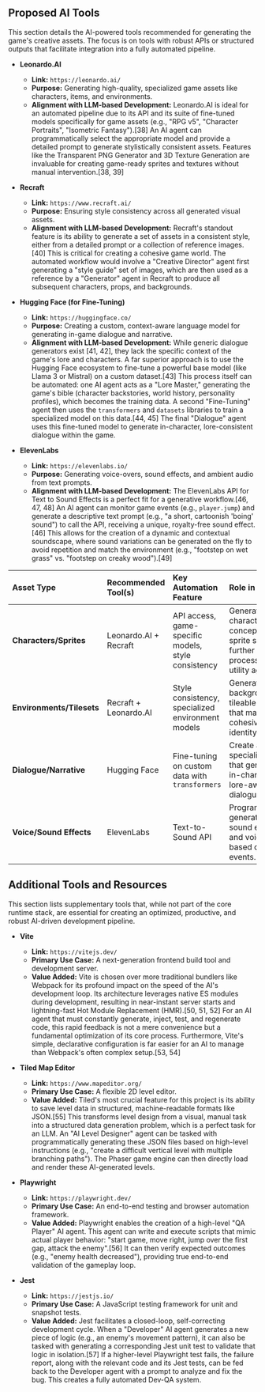 ## Proposed AI Tools

This section details the AI-powered tools recommended for generating the game's creative assets. The focus is on tools with robust APIs or structured outputs that facilitate integration into a fully automated pipeline.

*   **Leonardo.AI**
    *   **Link:** `https://leonardo.ai/`
    *   **Purpose:** Generating high-quality, specialized game assets like characters, items, and environments.
    *   **Alignment with LLM-based Development:** Leonardo.AI is ideal for an automated pipeline due to its API and its suite of fine-tuned models specifically for game assets (e.g., "RPG v5", "Character Portraits", "Isometric Fantasy").[38] An AI agent can programmatically select the appropriate model and provide a detailed prompt to generate stylistically consistent assets. Features like the Transparent PNG Generator and 3D Texture Generation are invaluable for creating game-ready sprites and textures without manual intervention.[38, 39]

*   **Recraft**
    *   **Link:** `https://www.recraft.ai/`
    *   **Purpose:** Ensuring style consistency across all generated visual assets.
    *   **Alignment with LLM-based Development:** Recraft's standout feature is its ability to generate a set of assets in a consistent style, either from a detailed prompt or a collection of reference images.[40] This is critical for creating a cohesive game world. The automated workflow would involve a "Creative Director" agent first generating a "style guide" set of images, which are then used as a reference by a "Generator" agent in Recraft to produce all subsequent characters, props, and backgrounds.

*   **Hugging Face (for Fine-Tuning)**
    *   **Link:** `https://huggingface.co/`
    *   **Purpose:** Creating a custom, context-aware language model for generating in-game dialogue and narrative.
    *   **Alignment with LLM-based Development:** While generic dialogue generators exist [41, 42], they lack the specific context of the game's lore and characters. A far superior approach is to use the Hugging Face ecosystem to fine-tune a powerful base model (like Llama 3 or Mistral) on a custom dataset.[43] This process itself can be automated: one AI agent acts as a "Lore Master," generating the game's bible (character backstories, world history, personality profiles), which becomes the training data. A second "Fine-Tuning" agent then uses the `transformers` and `datasets` libraries to train a specialized model on this data.[44, 45] The final "Dialogue" agent uses this fine-tuned model to generate in-character, lore-consistent dialogue within the game.

*   **ElevenLabs**
    *   **Link:** `https://elevenlabs.io/`
    *   **Purpose:** Generating voice-overs, sound effects, and ambient audio from text prompts.
    *   **Alignment with LLM-based Development:** The ElevenLabs API for Text to Sound Effects is a perfect fit for a generative workflow.[46, 47, 48] An AI agent can monitor game events (e.g., `player.jump`) and generate a descriptive text prompt (e.g., "a short, cartoonish 'boing' sound") to call the API, receiving a unique, royalty-free sound effect.[46] This allows for the creation of a dynamic and contextual soundscape, where sound variations can be generated on the fly to avoid repetition and match the environment (e.g., "footstep on wet grass" vs. "footstep on creaky wood").[49]

| **Asset Type** | **Recommended Tool(s)** | **Key Automation Feature** | **Role in Pipeline** |
| :--- | :--- | :--- | :--- |
| **Characters/Sprites** | Leonardo.AI + Recraft | API access, game-specific models, style consistency | Generate character concepts and sprite sheets for further processing by a utility agent. |
| **Environments/Tilesets** | Recraft + Leonardo.AI | Style consistency, specialized environment models | Generate backgrounds and tileable textures that maintain a cohesive visual identity. |
| **Dialogue/Narrative** | Hugging Face | Fine-tuning on custom data with `transformers` | Create a specialized LLM that generates in-character, lore-aware dialogue. |
| **Voice/Sound Effects** | ElevenLabs | Text-to-Sound API | Programmatically generate unique sound effects and voice-overs based on game events. |

## Additional Tools and Resources

This section lists supplementary tools that, while not part of the core runtime stack, are essential for creating an optimized, productive, and robust AI-driven development pipeline.

*   **Vite**
    *   **Link:** `https://vitejs.dev/`
    *   **Primary Use Case:** A next-generation frontend build tool and development server.
    *   **Value Added:** Vite is chosen over more traditional bundlers like Webpack for its profound impact on the speed of the AI's development loop. Its architecture leverages native ES modules during development, resulting in near-instant server starts and lightning-fast Hot Module Replacement (HMR).[50, 51, 52] For an AI agent that must constantly generate, inject, test, and regenerate code, this rapid feedback is not a mere convenience but a fundamental optimization of its core process. Furthermore, Vite's simple, declarative configuration is far easier for an AI to manage than Webpack's often complex setup.[53, 54]

*   **Tiled Map Editor**
    *   **Link:** `https://www.mapeditor.org/`
    *   **Primary Use Case:** A flexible 2D level editor.
    *   **Value Added:** Tiled's most crucial feature for this project is its ability to save level data in structured, machine-readable formats like JSON.[55] This transforms level design from a visual, manual task into a structured data generation problem, which is a perfect task for an LLM. An "AI Level Designer" agent can be tasked with programmatically generating these JSON files based on high-level instructions (e.g., "create a difficult vertical level with multiple branching paths"). The Phaser game engine can then directly load and render these AI-generated levels.

*   **Playwright**
    *   **Link:** `https://playwright.dev/`
    *   **Primary Use Case:** An end-to-end testing and browser automation framework.
    *   **Value Added:** Playwright enables the creation of a high-level "QA Player" AI agent. This agent can write and execute scripts that mimic actual player behavior: "start game, move right, jump over the first gap, attack the enemy".[56] It can then verify expected outcomes (e.g., "enemy health decreased"), providing true end-to-end validation of the gameplay loop.

*   **Jest**
    *   **Link:** `https://jestjs.io/`
    *   **Primary Use Case:** A JavaScript testing framework for unit and snapshot tests.
    *   **Value Added:** Jest facilitates a closed-loop, self-correcting development cycle. When a "Developer" AI agent generates a new piece of logic (e.g., an enemy's movement pattern), it can also be tasked with generating a corresponding Jest unit test to validate that logic in isolation.[57] If a higher-level Playwright test fails, the failure report, along with the relevant code and its Jest tests, can be fed back to the Developer agent with a prompt to analyze and fix the bug. This creates a fully automated Dev-QA system.